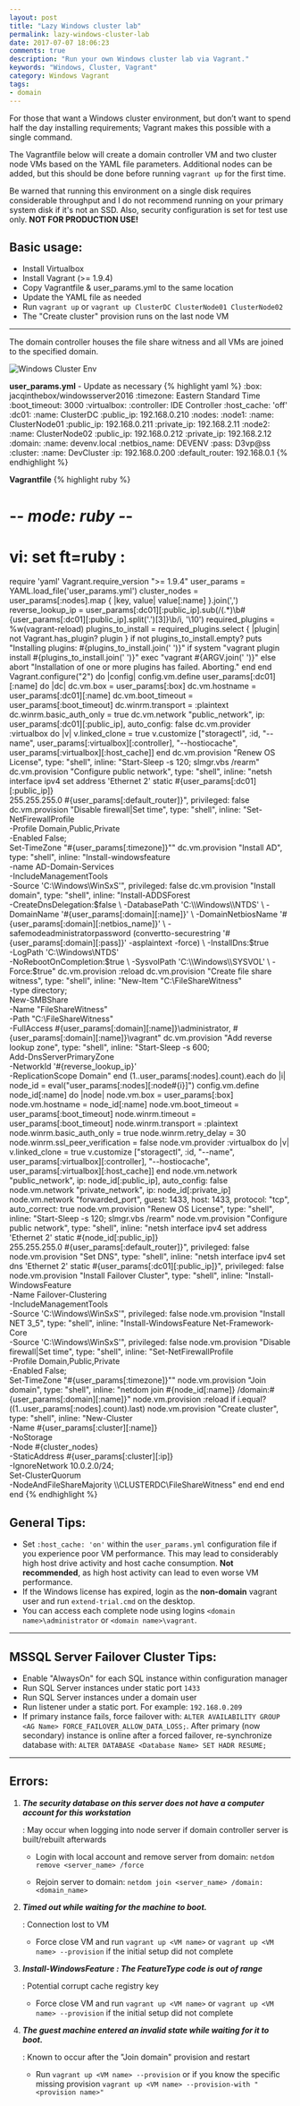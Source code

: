 ```yaml
---
layout: post
title: "Lazy Windows cluster lab"
permalink: lazy-windows-cluster-lab
date: 2017-07-07 18:06:23
comments: true
description: "Run your own Windows cluster lab via Vagrant."
keywords: "Windows, Cluster, Vagrant"
category: Windows Vagrant
tags:
- domain
---
```


For those that want a Windows cluster environment, but don’t want to spend half the day installing requirements; Vagrant makes this possible with a single command.

The Vagrantfile below will create a domain controller VM and two cluster node VMs based on the YAML file parameters.
Additional nodes can be added, but this should be done before running `vagrant up` for the first time.

Be warned that running this environment on a single disk requires considerable throughput and I do not recommend running on your primary system disk if it's not an SSD.
Also, security configuration is set for test use only. **NOT FOR PRODUCTION USE!**

## Basic usage:

 * Install Virtualbox
 * Install Vagrant (>= 1.9.4)
 * Copy Vagrantfile & user_params.yml to the same location
 * Update the YAML file as needed
 * Run `vagrant up` or `vagrant up ClusterDC ClusterNode01 ClusterNode02`
 * The "Create cluster" provision runs on the last node VM

---

The domain controller houses the file share witness and all VMs are joined to the specified domain.

![Windows Cluster Env](../images/win_cluster.png)

**user_params.yml** - Update as necessary
{% highlight yaml %}
:box:            jacqinthebox/windowsserver2016
:timezone:       Eastern Standard Time
:boot_timeout:   3000
:virtualbox:
  :controller:   IDE Controller
  :host_cache:   'off'
:dc01:
  :name:         ClusterDC
  :public_ip:    192.168.0.210
:nodes:
  :node1:
    :name:       ClusterNode01
    :public_ip:  192.168.0.211
    :private_ip: 192.168.2.11
  :node2:
    :name:       ClusterNode02
    :public_ip:  192.168.0.212
    :private_ip: 192.168.2.12
:domain:
  :name:         devenv.local
  :netbios_name: DEVENV
  :pass:         D3vp@ss
:cluster:
  :name:         DevCluster
  :ip:           192.168.0.200
:default_router: 192.168.0.1
{% endhighlight %}

**Vagrantfile**
{% highlight ruby %}
# -*- mode: ruby -*-
# vi: set ft=ruby :
require 'yaml'
Vagrant.require_version ">= 1.9.4"
user_params = YAML.load_file('user_params.yml')
cluster_nodes = user_params[:nodes].map { |key, value| value[:name] }.join(',')
reverse_lookup_ip = user_params[:dc01][:public_ip].sub(/(.*)\b#{user_params[:dc01][:public_ip].split('.')[3]}\b/i, '\10')
required_plugins = %w(vagrant-reload)
plugins_to_install = required_plugins.select { |plugin| not Vagrant.has_plugin? plugin }
if not plugins_to_install.empty?
  puts "Installing plugins: #{plugins_to_install.join(' ')}"
  if system "vagrant plugin install #{plugins_to_install.join(' ')}"
    exec "vagrant #{ARGV.join(' ')}"
  else
    abort "Installation of one or more plugins has failed. Aborting."
  end
end
Vagrant.configure("2") do |config|
  config.vm.define user_params[:dc01][:name] do |dc|
    dc.vm.box = user_params[:box]
    dc.vm.hostname = user_params[:dc01][:name]
    dc.vm.boot_timeout = user_params[:boot_timeout]
    dc.winrm.transport = :plaintext
    dc.winrm.basic_auth_only = true
    dc.vm.network "public_network", ip: user_params[:dc01][:public_ip], auto_config: false
    dc.vm.provider :virtualbox do |v|
      v.linked_clone = true
      v.customize ["storagectl", :id, "--name", user_params[:virtualbox][:controller], 
        "--hostiocache", user_params[:virtualbox][:host_cache]]
    end
    dc.vm.provision "Renew OS License", type: "shell",
      inline: "Start-Sleep -s 120; slmgr.vbs /rearm"
    dc.vm.provision "Configure public network", type: "shell", 
      inline: "netsh interface ipv4 set address 'Ethernet 2' static #{user_params[:dc01][:public_ip]} \
      255.255.255.0 #{user_params[:default_router]}",
      privileged: false
    dc.vm.provision "Disable firewall|Set time", type: "shell",
      inline: "Set-NetFirewallProfile \
      -Profile Domain,Public,Private \
      -Enabled False; \
      Set-TimeZone \"#{user_params[:timezone]}\""
    dc.vm.provision "Install AD", type: "shell",
      inline: "Install-windowsfeature \
      -name AD-Domain-Services \
      -IncludeManagementTools \
      -Source 'C:\\Windows\\WinSxS'",
      privileged: false
    dc.vm.provision "Install domain", type: "shell",
      inline: "Install-ADDSForest \
      -CreateDnsDelegation:$false \
      -DatabasePath 'C:\\Windows\\NTDS' \
      -DomainName '#{user_params[:domain][:name]}' \
      -DomainNetbiosName '#{user_params[:domain][:netbios_name]}' \
      -safemodeadministratorpassword (convertto-securestring '#{user_params[:domain][:pass]}' -asplaintext -force) \
      -InstallDns:$true \
      -LogPath 'C:\\Windows\\NTDS' \
      -NoRebootOnCompletion:$true \
      -SysvolPath 'C:\\Windows\\SYSVOL' \
      -Force:$true"
    dc.vm.provision :reload
    dc.vm.provision  "Create file share witness", type: "shell",
      inline: "New-Item \"C:\\FileShareWitness\" \
      -type directory; \
      New-SMBShare \
      -Name \"FileShareWitness\" \
      -Path \"C:\\FileShareWitness\" \
      -FullAccess #{user_params[:domain][:name]}\\administrator, #{user_params[:domain][:name]}\\vagrant"
    dc.vm.provision "Add reverse lookup zone", type: "shell",
      inline: "Start-Sleep -s 600; \
      Add-DnsServerPrimaryZone \
      -NetworkId '#{reverse_lookup_ip}' \
      -ReplicationScope Domain"
  end
  (1..user_params[:nodes].count).each do |i|
    node_id = eval("user_params[:nodes][:node#{i}]")
    config.vm.define node_id[:name] do |node|
      node.vm.box = user_params[:box]
      node.vm.hostname = node_id[:name]
      node.vm.boot_timeout = user_params[:boot_timeout]
      node.winrm.timeout = user_params[:boot_timeout]
      node.winrm.transport = :plaintext
      node.winrm.basic_auth_only = true
      node.winrm.retry_delay = 30
      node.winrm.ssl_peer_verification = false
      node.vm.provider :virtualbox do |v|
        v.linked_clone = true
        v.customize ["storagectl", :id, "--name", user_params[:virtualbox][:controller], 
          "--hostiocache", user_params[:virtualbox][:host_cache]]
      end
      node.vm.network "public_network", ip: node_id[:public_ip], auto_config: false
      node.vm.network "private_network", ip: node_id[:private_ip]
      node.vm.network "forwarded_port", guest: 1433, host: 1433, protocol: "tcp", auto_correct: true
      node.vm.provision "Renew OS License", type: "shell",
        inline: "Start-Sleep -s 120; slmgr.vbs /rearm"
      node.vm.provision "Configure public network", type: "shell", 
        inline: "netsh interface ipv4 set address 'Ethernet 2' static #{node_id[:public_ip]} \
        255.255.255.0 #{user_params[:default_router]}",
        privileged: false
      node.vm.provision "Set DNS", type: "shell",
        inline: "netsh interface ipv4 set dns 'Ethernet 2' static #{user_params[:dc01][:public_ip]}",
        privileged: false
      node.vm.provision "Install Failover Cluster", type: "shell",
        inline: "Install-WindowsFeature \
        -Name Failover-Clustering \
        -IncludeManagementTools \
        -Source 'C:\\Windows\\WinSxS'",
        privileged: false
      node.vm.provision "Install NET 3_5", type: "shell",
        inline: "Install-WindowsFeature Net-Framework-Core \
        -Source 'C:\\Windows\\WinSxS'",
        privileged: false
      node.vm.provision "Disable firewall|Set time", type: "shell",
        inline: "Set-NetFirewallProfile \
        -Profile Domain,Public,Private \
        -Enabled False; \
        Set-TimeZone \"#{user_params[:timezone]}\""
      node.vm.provision "Join domain", type: "shell",
        inline: "netdom join #{node_id[:name]} /domain:#{user_params[:domain][:name]}"
      node.vm.provision :reload
      if i.equal?((1..user_params[:nodes].count).last)
        node.vm.provision  "Create cluster", type: "shell",
          inline: "New-Cluster \
          -Name #{user_params[:cluster][:name]} \
          -NoStorage \
          -Node #{cluster_nodes} \
          -StaticAddress #{user_params[:cluster][:ip]} \
          -IgnoreNetwork 10.0.2.0/24; \
          Set-ClusterQuorum \
          -NodeAndFileShareMajority \\\\CLUSTERDC\\FileShareWitness"
      end
    end
  end
end
{% endhighlight %}

## General Tips:

 * Set `:host_cache: 'on'` within the `user_params.yml` configuration file if you experience poor VM performance.
   This may lead to considerably high host drive activity and host cache consumption. 
   **Not recommended**, as high host activity can lead to even worse VM performance.
 * If the Windows license has expired, login as the **non-domain** vagrant user and run `extend-trial.cmd` on the desktop.
 * You can access each complete node using logins `<domain name>\administrator` or `<domain name>\vagrant`. 

---

## MSSQL Server Failover Cluster Tips:

 * Enable "AlwaysOn" for each SQL instance within configuration manager
 * Run SQL Server instances under static port `1433`
 * Run SQL Server instances under a domain user
 * Run listener under a static port. For example: `192.168.0.209`
 * If primary instance fails, force failover with: `ALTER AVAILABILITY GROUP <AG Name> FORCE_FAILOVER_ALLOW_DATA_LOSS;`.
   After primary (now secondary) instance is online after a forced failover, re-synchronize database with: `ALTER DATABASE <Database Name> SET HADR RESUME;`

---

## Errors:

1. ***The security database on this server does not have a computer account for this workstation***

   : May occur when logging into node server if domain controller server is built/rebuilt afterwards

   * Login with local account and remove server from domain: `netdom remove <server_name> /force`

   * Rejoin server to domain: `netdom join <server_name> /domain:<domain_name>`

2. ***Timed out while waiting for the machine to boot.***

   : Connection lost to VM

   * Force close VM and run `vagrant up <VM name>` or `vagrant up <VM name> --provision` if the initial setup did not complete

3. ***Install-WindowsFeature : The FeatureType code is out of range***

   : Potential corrupt cache registry key

   * Force close VM and run `vagrant up <VM name>` or `vagrant up <VM name> --provision` if the initial setup did not complete

4. ***The guest machine entered an invalid state while waiting for it to boot.***

   : Known to occur after the "Join domain" provision and restart

   * Run `vagrant up <VM name> --provision` or if you know the specific missing provision `vagrant up <VM name> --provision-with "<provision name>"`
 
